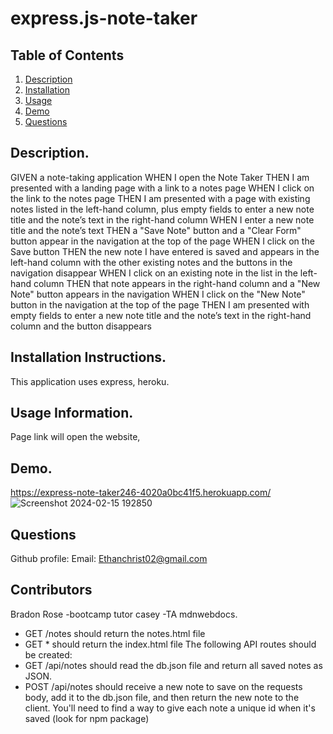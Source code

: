 # express.js-note-taker
## Table of Contents

1. [Description](https://github.com/EChrist01/express.js-note-taker/tree/main#descrption)
2. [Installation](https://github.com/EChrist01/express.js-note-taker/blob/main/README.md#installation-instructions)
3. [Usage](https://github.com/EChrist01/express.js-note-taker/blob/main/README.md#usage-information)
4. [Demo](https://github.com/EChrist01/express.js-note-taker/blob/main/README.md#demo)
5. [Questions](https://github.com/EChrist01/express.js-note-taker/blob/main/README.md#questions)

## Description.

GIVEN a note-taking application
WHEN I open the Note Taker
THEN I am presented with a landing page with a link to a notes page
WHEN I click on the link to the notes page
THEN I am presented with a page with existing notes listed in the left-hand column, plus empty fields to enter a new note title and the note’s text in the right-hand column
WHEN I enter a new note title and the note’s text
THEN a "Save Note" button and a "Clear Form" button appear in the navigation at the top of the page
WHEN I click on the Save button
THEN the new note I have entered is saved and appears in the left-hand column with the other existing notes and the buttons in the navigation disappear
WHEN I click on an existing note in the list in the left-hand column
THEN that note appears in the right-hand column and a "New Note" button appears in the navigation
WHEN I click on the "New Note" button in the navigation at the top of the page
THEN I am presented with empty fields to enter a new note title and the note’s text in the right-hand column and the button disappears

## Installation Instructions.
This application uses express, heroku.

## Usage Information.
Page link will open the website, 

## Demo.
https://express-note-taker246-4020a0bc41f5.herokuapp.com/
![Screenshot 2024-02-15 192850](https://github.com/EChrist01/express.js-note-taker/assets/146894896/0142f694-c241-4861-b56e-ad1eab3db852)

## Questions
Github profile: 
Email: Ethanchrist02@gmail.com

## Contributors
Bradon Rose -bootcamp tutor 
casey -TA
mdnwebdocs.

- GET /notes should return the notes.html file
- GET \* should return the index.html file
  The following API routes should be created:
- GET /api/notes should read the db.json file and return all saved notes as JSON.
- POST /api/notes should receive a new note to save on the requests body, add it to the db.json file, and then return the new note to the client. You'll need to find a way to give each note a unique id when it's saved (look for npm package)
